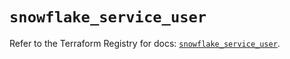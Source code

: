 # `snowflake_service_user`

Refer to the Terraform Registry for docs: [`snowflake_service_user`](https://registry.terraform.io/providers/snowflake-labs/snowflake/0.100.0/docs/resources/service_user).
